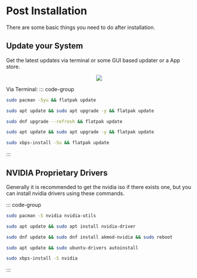 # Post Installation

There are some basic things you need to do after installation.

## Update your System

Get the latest updates via terminal or some GUI based updater or a App store.

<p align="center">
    <img src='https://i.imgur.com/NvDMCzl.png'>
</p>

Via Terminal:
::: code-group

```sh [Arch]
sudo pacman -Syu && flatpak update
```

```sh [Debian]
sudo apt update && sudo apt upgrade -y && flatpak update
```

```sh [Fedora]
sudo dnf upgrade --refresh && flatpak update
```

```sh [Ubuntu]
sudo apt update && sudo apt upgrade -y && flatpak update
```

```sh [Void]
sudo xbps-install -Su && flatpak update
```

:::

## NVIDIA Proprietary Drivers

Generally it is recommended to get the nvidia iso if there exists one, but you can install nvidia drivers using these commands.

::: code-group

```sh [Arch]
sudo pacman -S nvidia nvidia-utils
```

```sh [Debian]
sudo apt update && sudo apt install nvidia-driver
```

```sh [Fedora]
sudo dnf update && sudo dnf install akmod-nvidia && sudo reboot
```

```sh [Ubuntu]
sudo apt update && sudo ubuntu-drivers autoinstall
```

```sh [Void]
sudo xbps-install -S nvidia
```

:::
